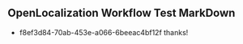 ## OpenLocalization Workflow Test MarkDown
* f8ef3d84-70ab-453e-a066-6beeac4bf12f thanks!

<!--HONumber=Aug16_HO5-->


